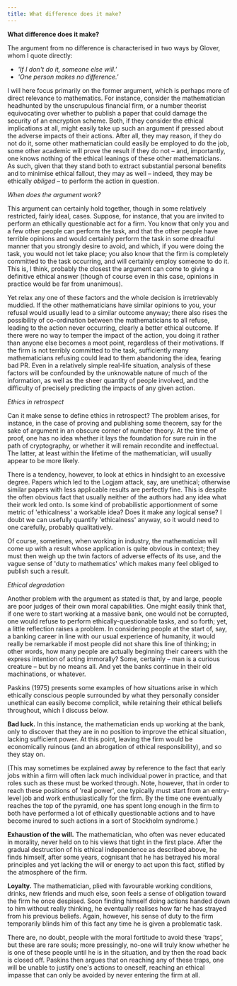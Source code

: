 ```yaml
---
title: What difference does it make?
---
```


**What difference does it make?**

The argument from no difference is characterised in two ways by Glover, whom I quote directly: 

- *'If I don't do it, someone else will.'*
- *'One person makes no difference.'*

I will here focus primarily on the former argument, which is perhaps more of direct relevance to mathematics. For instance, consider the mathematician headhunted by the unscrupulous financial firm, or a number theorist equivocating over whether to publish a paper that could damage the security of an encryption scheme. Both, if they consider the ethical implications at all, might easily take up such an argument if pressed about the adverse impacts of their actions. After all, they may reason, if they do not do it, some other mathematician could easily be employed to do the job, some other academic will prove the result if they do not – and, importantly, one knows nothing of the ethical leanings of these other mathematicians. As such, given that they stand both to extract substantial personal benefits and to minimise ethical fallout, they may as well – indeed, they may be ethically *obliged* – to perform the action in question.


*When does the argument work?*

This argument can certainly hold together, though in some relatively restricted, fairly ideal, cases. Suppose, for instance, that you are invited to perform an ethically questionable act for a firm. You know that only you and a few other people can perform the task, and that the other people have terrible opinions and would certainly perform the task in some dreadful manner that you strongly desire to avoid, and which, if you were doing the task, you would not let take place; you also know that the firm is completely committed to the task occurring, and will certainly employ someone to do it. This is, I think, probably the closest the argument can come to giving a definitive ethical answer (though of course even in this case, opinions in practice would be far from unanimous).

Yet relax any one of these factors and the whole decision is irretrievably muddied. If the other mathematicians have similar opinions to you, your refusal would usually lead to a similar outcome anyway; there also rises the possibility of co-ordination between the mathematicians to all refuse, leading to the action never occurring, clearly a better ethical outcome. If there were no way to temper the impact of the action, you doing it rather than anyone else becomes a moot point, regardless of their motivations. If the firm is not terribly committed to the task, sufficiently many mathematicians refusing could lead to them abandoning the idea, fearing bad PR. Even in a relatively simple real-life situation, analysis of these factors will be confounded by the unknowable nature of much of the information, as well as the sheer quantity of people involved, and the difficulty of precisely predicting the impacts of any given action.

*Ethics in retrospect*

Can it make sense to define ethics in retrospect? The problem arises, for instance, in the case of proving and publishing some theorem, say for the sake of argument in an obscure corner of number theory. At the time of proof, one has no idea whether it lays the foundation for sure ruin in the path of cryptography, or whether it will remain recondite and ineffectual. The latter, at least within the lifetime of the mathematician, will usually appear to be more likely.

There is a tendency, however, to look at ethics in hindsight to an excessive degree. Papers which led to the Logjam attack, say, are unethical; otherwise similar papers with less applicable results are perfectly fine. This is despite the often obvious fact that usually neither of the authors had any idea what their work led onto. Is some kind of probabilistic apportionment of some metric of 'ethicalness' a workable idea? Does it make any logical sense? I doubt we can usefully quantify 'ethicalness' anyway, so it would need to one carefully, probably qualitatively.

Of course, sometimes, when working in industry, the mathematician will come up with a result whose application is quite obvious in context; they must then weigh up the twin factors of adverse effects of its use, and the vague sense of 'duty to mathematics' which makes many feel obliged to publish such a result.

*Ethical degradation*

Another problem with the argument as stated is that, by and large, people are poor judges of their own moral capabilities. One might easily think that, if one were to start working at a massive bank, one would not be corrupted, one would refuse to perform ethically-questionable tasks, and so forth; yet, a little reflection raises a problem. In considering people at the start of, say, a banking career in line with our usual experience of humanity, it would really be remarkable if most people did not share this line of thinking; in other words, how many people are actually beginning their careers with the express intention of acting immorally? Some, certainly – man is a curious creature – but by no means all. And yet the banks continue in their old machinations, or whatever. 

Paskins (1975) presents some examples of how situations arise in which ethically conscious people surrounded by what they personally consider unethical can easily become complicit, while retaining their ethical beliefs throughout, which I discuss below. 

**Bad luck.** In this instance, the mathematician ends up working at the bank, only to discover that they are in no position to improve the ethical situation, lacking sufficient power. At this point, leaving the firm would be economically ruinous (and an abrogation of ethical responsibility), and so they stay on.

(This may sometimes be explained away by reference to the fact that early jobs within a firm will often lack much individual power in practice, and that roles such as these must be worked through. Note, however, that in order to reach these positions of 'real power', one typically must start from an entry-level job and work enthusiastically for the firm. By the time one eventually reaches the top of the pyramid, one has spent long enough in the firm to both have performed a lot of ethically questionable actions and to have become inured to such actions in a sort of Stockholm syndrome.)

**Exhaustion of the will.** The mathematician, who often was never educated in morality, never held on to his views that tight in the first place. After the gradual destruction of his ethical independence as described above, he finds himself, after some years, cognisant that he has betrayed his moral principles and yet lacking the will or energy to act upon this fact, stifled by the atmosphere of the firm.

**Loyalty.** The mathematician, plied with favourable working conditions, drinks, new friends and much else, soon feels a sense of obligation toward the firm he once despised. Soon finding himself doing actions handed down to him without really thinking, he eventually realises how far he has strayed from his previous beliefs. Again, however, his sense of duty to the firm temporarily blinds him of this fact any time he is given a problematic task. 

There are, no doubt, people with the moral fortitude to avoid these 'traps', but these are rare souls; more pressingly, no-one will truly know whether he is one of these people until he is in the situation, and by then the road back is closed off. Paskins then argues that on reaching any of these traps, one will be unable to justify one's actions to oneself, reaching an ethical impasse that can only be avoided by never entering the firm at all.

